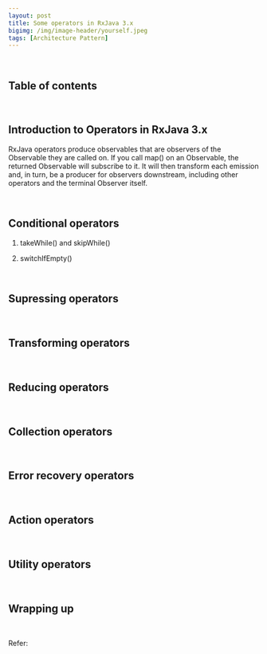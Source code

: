 ```yaml
---
layout: post
title: Some operators in RxJava 3.x
bigimg: /img/image-header/yourself.jpeg
tags: [Architecture Pattern]
---
```





<br>

## Table of contents





<br>

## Introduction to Operators in RxJava 3.x

RxJava operators produce observables that are observers of the Observable they are called on. If you call map() on an Observable, the returned Observable will subscribe to it. It will then transform each emission and, in turn, be a producer for observers downstream, including other operators and the terminal Observer itself.




<br>

## Conditional operators

1. takeWhile() and skipWhile()




2. switchIfEmpty()



<br>

## Supressing operators





<br>

## Transforming operators





<br>

## Reducing operators





<br>

## Collection operators





<br>

## Error recovery operators





<br>

## Action operators





<br>

## Utility operators






<br>

## Wrapping up




<br>

Refer:

